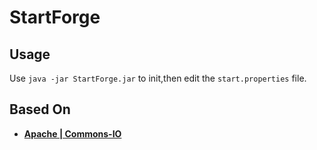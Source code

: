 # StartForge

## Usage

Use `java -jar StartForge.jar` to init,then edit the `start.properties` file.

## Based On

* [**Apache | Commons-IO**](https://github.com/apache/commons-io)
